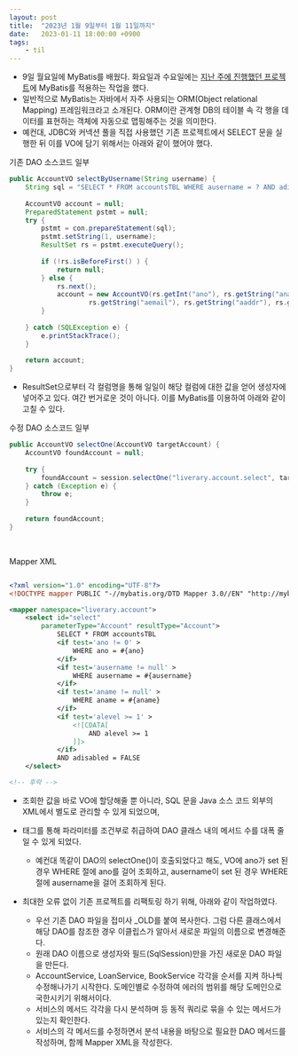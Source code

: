 ```yaml
---
layout: post
title:  "2023년 1월 9일부터 1월 11일까지"
date:   2023-01-11 18:00:00 +0900
tags:
    - til
---
```


- 9일 월요일에 MyBatis를 배웠다. 화요일과 수요일에는 [지난 주에 진행했던 프로젝트](https://github.com/0tak2/liverary)에 MyBatis를 적용하는 작업을 했다.
- 일반적으로 MyBatis는 자바에서 자주 사용되는 ORM(Object relational Mapping) 프레임워크라고 소개된다. ORM이란 관계형 DB의 테이블 속 각 행을 데이터를 표현하는 객체에 자동으로 맵핑해주는 것을 의미한다.
- 예컨대, JDBC와 커넥션 풀을 직접 사용했던 기존 프로젝트에서 SELECT 문을 실행한 뒤 이를 VO에 담기 위해서는 아래와 같이 했어야 했다.

기존 DAO 소스코드 일부

```java
public AccountVO selectByUsername(String username) {
	String sql = "SELECT * FROM accountsTBL WHERE ausername = ? AND adisabled = FALSE";
	
	AccountVO account = null;
	PreparedStatement pstmt = null;
	try {
		pstmt = con.prepareStatement(sql);
		pstmt.setString(1, username);
		ResultSet rs = pstmt.executeQuery();
		
		if (!rs.isBeforeFirst() ) {    
			return null;
		} else {
			rs.next();
			account = new AccountVO(rs.getInt("ano"), rs.getString("aname"), rs.getString("adepartment"), rs.getString("abirth"), rs.getString("acreatedAt"), rs.getString("aphone"),
					rs.getString("aemail"), rs.getString("aaddr"), rs.getInt("apoint"), rs.getInt("alevel"), rs.getString("ausername"), rs.getString("apassword"));
		}
		
	} catch (SQLException e) {
		e.printStackTrace();
	}
	
	return account;
}
```

- ResultSet으로부터 각 컬럼명을 통해 일일이 해당 컬럼에 대한 값을 얻어 생성자에 넣어주고 있다. 여간 번거로운 것이 아니다. 이를 MyBatis를 이용하여 아래와 같이 고칠 수 있다.

수정 DAO 소스코드 일부

```java
public AccountVO selectOne(AccountVO targetAccount) {
	AccountVO foundAccount = null;
	
	try {
		foundAccount = session.selectOne("liverary.account.select", targetAccount);			
	} catch (Exception e) {
		throw e;
	}
	
	return foundAccount;
}
```

&nbsp;

Mapper XML
```XML

<?xml version="1.0" encoding="UTF-8"?>
<!DOCTYPE mapper PUBLIC "-//mybatis.org/DTD Mapper 3.0//EN" "http://mybatis.org/dtd/mybatis-3-mapper.dtd" >

<mapper namespace="liverary.account">
	<select id="select"
		parameterType="Account" resultType="Account">
			SELECT * FROM accountsTBL 
			<if test='ano != 0' >
				WHERE ano = #{ano} 
			</if>
			<if test='ausername != null' >
				WHERE ausername = #{ausername} 
			</if>
			<if test='aname != null' >
				WHERE aname = #{aname} 
			</if>
			<if test='alevel >= 1' >
				<![CDATA[
					AND alevel >= 1
				]]>
			</if>
			AND adisabled = FALSE
	</select>

<!-- 후략 -->
```

- 조회한 값을 바로 VO에 할당해줄 뿐 아니라, SQL 문을 Java 소스 코드 외부의 XML에서 별도로 관리할 수 있게 되었으며, 
- <IF> 태그를 통해 파라미터를 조건부로 취급하여 DAO 클래스 내의 메서드 수를 대폭 줄일 수 있게 되었다.
  - 예컨대 똑같이 DAO의 selectOne()이 호출되었다고 해도, VO에 ano가 set 된 경우 WHERE 절에 ano를 걸어 조회하고, ausername이 set 된 경우 WHERE 절에 ausername을 걸어 조회하게 된다.

- 최대한 오류 없이 기존 프로젝트를 리팩토링 하기 위해, 아래와 같이 작업하였다.
  - 우선 기존 DAO 파일을 접미사 _OLD를 붙여 복사한다. 그럼 다른 클래스에서 해당 DAO를 참조한 경우 이클립스가 알아서 새로운 파일의 이름으로 변경해준다.
  - 원래 DAO 이름으로 생성자와 필드(SqlSession)만을 가진 새로운 DAO 파일을 만든다.
  - AccountService, LoanService, BookService 각각을 순서를 지켜 하나씩 수정해나가기 시작한다. 도메인별로 수정하여 에러의 범위를 해당 도메인으로 국한시키기 위해서이다.
  - 서비스의 메서드 각각을 다시 분석하며 <IF> 등 동적 쿼리로 묶을 수 있는 메서드가 있는지 확인한다.
  - 서비스의 각 메서드를 수정하면서 분석 내용을 바탕으로 필요한 DAO 메서드를 작성하며, 함께 Mapper XML을 작성한다.